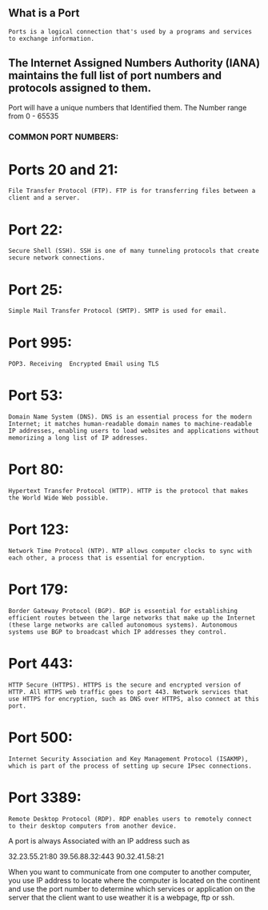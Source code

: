 ## What is a Port
    Ports is a logical connection that's used by a programs and services to exchange information.

## The Internet Assigned Numbers Authority (IANA) maintains the full list of port numbers and protocols assigned to them.

Port will have a unique numbers that Identified them. The Number range from 0 - 65535

### COMMON PORT NUMBERS:

# Ports 20 and 21: 
    File Transfer Protocol (FTP). FTP is for transferring files between a client and a server.
# Port 22: 
    Secure Shell (SSH). SSH is one of many tunneling protocols that create secure network connections.
# Port 25: 
    Simple Mail Transfer Protocol (SMTP). SMTP is used for email.
# Port 995:
    POP3. Receiving  Encrypted Email using TLS 
# Port 53: 
    Domain Name System (DNS). DNS is an essential process for the modern Internet; it matches human-readable domain names to machine-readable IP addresses, enabling users to load websites and applications without memorizing a long list of IP addresses.
# Port 80: 
    Hypertext Transfer Protocol (HTTP). HTTP is the protocol that makes the World Wide Web possible.
# Port 123: 
    Network Time Protocol (NTP). NTP allows computer clocks to sync with each other, a process that is essential for encryption.
# Port 179: 
    Border Gateway Protocol (BGP). BGP is essential for establishing efficient routes between the large networks that make up the Internet (these large networks are called autonomous systems). Autonomous systems use BGP to broadcast which IP addresses they control.
# Port 443: 
    HTTP Secure (HTTPS). HTTPS is the secure and encrypted version of HTTP. All HTTPS web traffic goes to port 443. Network services that use HTTPS for encryption, such as DNS over HTTPS, also connect at this port.
# Port 500: 
    Internet Security Association and Key Management Protocol (ISAKMP), which is part of the process of setting up secure IPsec connections.
# Port 3389: 
    Remote Desktop Protocol (RDP). RDP enables users to remotely connect to their desktop computers from another device.

A port is always Associated with an IP address such as

32.23.55.21:80
39.56.88.32:443
90.32.41.58:21

When you want to communicate from one computer to another computer, you use IP address to locate where the computer is located on the continent and use the port number to determine which services or application on the server that the client want to use weather it is a webpage, ftp or ssh.